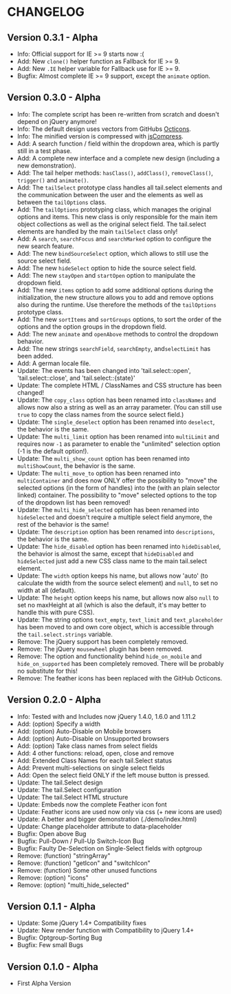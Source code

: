 CHANGELOG
===========

Version 0.3.1 - Alpha
---------------------
-   Info: Official support for IE >= 9 starts now :(
-   Add: New `clone()` helper function as Fallback for IE >= 9.
-   Add: New `.IE` helper variable for Fallback use for IE >= 9.
-   Bugfix: Almost complete IE >= 9 support, except the `animate` option.

Version 0.3.0 - Alpha
---------------------
-   Info: The complete script has been re-written from scratch and doesn't depend on jQuery anymore!
-   Info: The default design uses vectors from GitHubs [Octicons](https://octicons.github.com/).
-   Info: The minified version is compressed with [jsCompress](https://jscompress.com/).
-   Add: A search function / field within the dropdown area, which is partly still in a test phase.
-   Add: A complete new interface and a complete new design (including a new demonstration).
-   Add: The tail helper methods: `hasClass()`, `addClass()`, `removeClass()`, `trigger()` and
         `animate()`.
-   Add: The `tailSelect` prototype class handles all tail.select elements and the communication
         between the user and the elements as well as between the `tailOptions` class.
-   Add: The `tailOptions` prototyping class, which manages the original options and items. This new
         class is only responsible for the main item object collections as well as the original
         select field. The tail.select elements are handled by the main `tailSelect` class only!
-   Add: A `search`, `searchFocus` and `searchMarked` option to configure the new search feature.
-   Add: The new `bindSourceSelect` option, which allows to still use the source select field.
-   Add: The new `hideSelect` option to hide the source select field.
-   Add: The new `stayOpen` and `startOpen` option to manipulate the dropdown field.
-   Add: The new `items` option to add some additional options during the initialization, the new
         structure allows you to add and remove options also during the runtime. Use therefore
         the methods of the `tailOptions` prototype class.
-   Add: The new `sortItems` and `sortGroups` options, to sort the order of the options and the
         option groups in the dropdown field.
-   Add: The new `animate` and `openAbove` methods to control the dropdown behavior.
-   Add: The new strings `searchField`, `searchEmpty`, and`selectLimit` has been added.
-   Add: A german locale file.
-   Update: The events has been changed into 'tail.select::open', 'tail.select::close', and
            'tail.select::{state}'
-   Update: The complete HTML / ClassNames and CSS structure has been changed!
-   Update: The `copy_class` option has been renamed into `classNames` and allows now also a
            string as well as an array parameter. (You can still use `true` to copy the class
            names from the source select field.)
-   Update: The `single_deselect` option has been renamed into `deselect`, the behavior is the same.
-   Update: The `multi_limit` option has been renamed into `multiLimit` and requires now `-1` as
            parameter to enable the "unlimited" selection option (-1 is the default option!).
-   Update: The `multi_show_count` option has been renamed into `multiShowCount`, the behavior is
            the same.
-   Update: The `multi_move_to` option has been renamed into `multiContainer` and does now ONLY
            offer the possibility to "move" the selected options (in the form of handles) into the
            (with an plain selector linked) container. The possibility to "move" selected options
            to the top of the dropdown list has been removed!
-   Update: The `multi_hide_selected` option has been renamed into `hideSelected` and doesn't
            require a multiple select field anymore, the rest of the behavior is the same!
-   Update: The `description` option has been renamed into `descriptions`, the behavior is the same.
-   Update: The `hide_disabled` option has been renamed into `hideDisabled`, the behavior is almost
            the same, except that `hideDisabled` and `hideSelected` just add a new CSS class name
            to the main tail.select element.
-   Update: The `width` option keeps his name, but allows now 'auto' (to calculate the width from
            the source select element) and `null`, to set no width at all (default).
-   Update: The `height` option keeps his name, but allows now also `null` to set no maxHeight at
            all (which is also the default, it's may better to handle this with pure CSS).
-   Update: The string options `text_empty`, `text_limit` and `text_placeholder` has been moved
            to and own core object, which is accessible through the `tail.select.strings` variable.
-   Remove: The jQuery support has been completely removed.
-   Remove: The jQuery `mousewheel` plugin has been removed.
-   Remove: The option and functionality behind `hide_on_mobile` and `hide_on_supported` has been
            completely removed. There will be probably no substitute for this!
-   Remove: The feather icons has been replaced with the GitHub Octicons.

Version 0.2.0 - Alpha
---------------------
-   Info: Tested with and Includes now jQuery 1.4.0, 1.6.0 and 1.11.2
-   Add: (option) Specify a width
-   Add: (option) Auto-Disable on Mobile browsers
-   Add: (option) Auto-Disable on Unsupported browsers
-   Add: (option) Take class names from select fields
-   Add: 4 other functions: reload, open, close and remove
-   Add: Extended Class Names for each tail.Select status
-   Add: Prevent multi-selections on single select fields
-   Add: Open the select field ONLY if the left mouse button is pressed.
-   Update: The tail.Select design
-   Update: The tail.Select configuration
-   Update: The tail.Select HTML structure
-   Update: Embeds now the complete Feather icon font
-   Update: Feather icons are used now only via css (+ new icons are used)
-   Update:	A better and bigger demonstration (./demo/index.html)
-   Update:	Change placeholder attribute to data-placeholder
-   Bugfix: Open above Bug
-   Bugfix: Pull-Down / Pull-Up Switch-Icon Bug
-   Bugfix: Faulty De-Selection on Single-Select fields with optgroup
-   Remove: (function) "stringArray"
-   Remove: (function) "getIcon" and "switchIcon"
-   Remove: (function) Some other unused functions
-   Remove: (option) "icons"
-   Remove: (option) "multi_hide_selected"

Version 0.1.1 - Alpha
---------------------
-   Update: Some jQuery 1.4+ Compatibility fixes
-   Update: New render function with Compatibility to jQuery 1.4+
-   Bugfix: Optgroup-Sorting Bug
-   Bugfix: Few small Bugs

Version 0.1.0 - Alpha
---------------------
-   First Alpha Version
